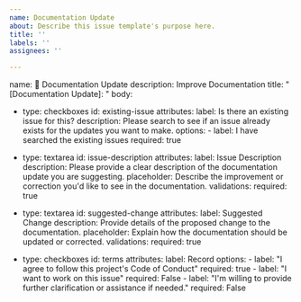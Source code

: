 ```yaml
---
name: Documentation Update
about: Describe this issue template's purpose here.
title: ''
labels: ''
assignees: ''

---
```


name: 📝 Documentation Update
description: Improve Documentation
title: "[Documentation Update]: "
body:
  - type: checkboxes
    id: existing-issue
    attributes:
      label: Is there an existing issue for this?
      description: Please search to see if an issue already exists for the updates you want to make.
      options:
        - label: I have searched the existing issues
          required: true
  - type: textarea
    id: issue-description
    attributes:
      label: Issue Description
      description: Please provide a clear description of the documentation update you are suggesting.
      placeholder: Describe the improvement or correction you'd like to see in the documentation.
    validations:
      required: true
  - type: textarea
    id: suggested-change
    attributes:
      label: Suggested Change
      description: Provide details of the proposed change to the documentation.
      placeholder: Explain how the documentation should be updated or corrected.
    validations:
      required: true
 
  
  - type: checkboxes
    id: terms
    attributes:
      label: Record
      options:
        - label: "I agree to follow this project's Code of Conduct"
          required: true
        - label: "I want to work on this issue"
          required: False
        - label: "I'm willing to provide further clarification or assistance if needed."
          required: False
